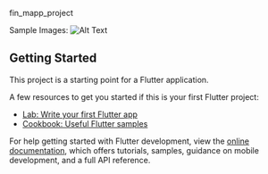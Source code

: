 fin_mapp_project

Sample Images:
![Alt Text]([url_to_image](https://github.com/Jitender-yaduvanshi/finmapp_assignment/blob/main/sample%20images/bank.jpeg?raw=true))


## Getting Started

This project is a starting point for a Flutter application.

A few resources to get you started if this is your first Flutter project:

- [Lab: Write your first Flutter app](https://docs.flutter.dev/get-started/codelab)
- [Cookbook: Useful Flutter samples](https://docs.flutter.dev/cookbook)

For help getting started with Flutter development, view the
[online documentation](https://docs.flutter.dev/), which offers tutorials,
samples, guidance on mobile development, and a full API reference.
